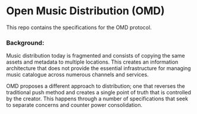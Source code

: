 # Open Music Distribution (OMD)
This repo contains the specifications for the OMD protocol.

### Background:
Music distribution today is fragmented and consists of copying the same assets and metadata to multiple locations. This creates an information architecture that does not provide the essential infrastructure for managing music catalogue across numerous channels and services.

OMD proposes a different approach to distribution; one that reverses the traditional push method and creates a single point of truth that is controlled by the creator. This happens through a number of specifications that seek to separate concerns and counter power consolidation.
